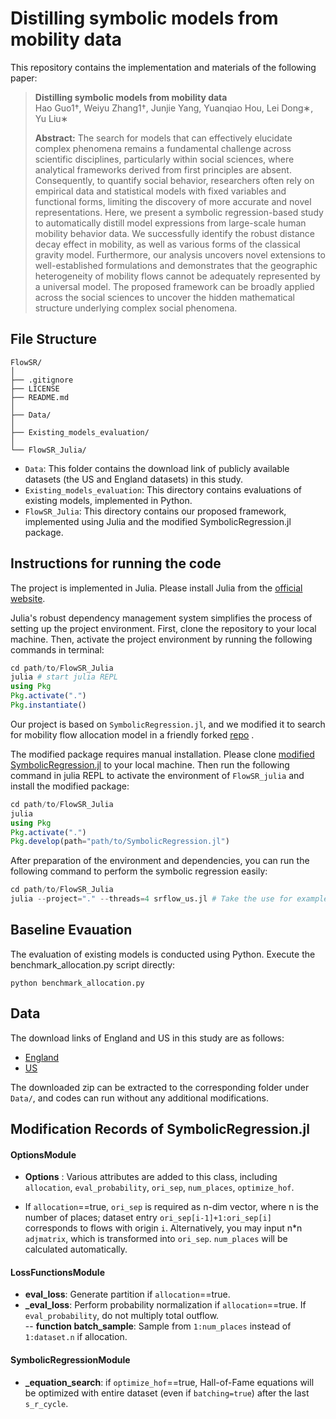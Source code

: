 # Distilling symbolic models from mobility data

This repository contains the implementation and materials of the following paper:
>**Distilling symbolic models from mobility data**   
Hao Guo1†, Weiyu Zhang1†, Junjie Yang, Yuanqiao Hou, Lei Dong∗, Yu Liu∗
>  
>**Abstract:** The search for models that can effectively elucidate complex phenomena remains a fundamental challenge across scientific disciplines, particularly within social sciences, where analytical frameworks derived from first principles are absent. Consequently, to quantify social behavior, researchers often rely on empirical data and statistical models with fixed variables and functional forms, limiting the discovery of more accurate and novel representations. Here, we present a symbolic regression-based study to automatically distill model expressions from large-scale human mobility behavior data. We successfully identify the robust distance decay effect in mobility, as well as various forms of the classical gravity model. Furthermore, our analysis uncovers novel extensions to well-established formulations and demonstrates that the geographic heterogeneity of mobility flows cannot be adequately represented by a universal model. The proposed framework can be broadly applied across the social sciences to uncover the hidden mathematical structure underlying complex social phenomena.

## File Structure
    FlowSR/
    │
    ├── .gitignore              
    ├── LICENSE                 
    ├── README.md              
    │
    ├── Data/
    │   
    ├── Existing_models_evaluation/       
    │
    └── FlowSR_Julia/       

- `Data`: This folder contains the download link of publicly available datasets (the US and England datasets) in this study.
- `Existing_models_evaluation`: This directory contains evaluations of existing models, implemented in Python.
- `FlowSR_Julia`: This directory contains our proposed framework, implemented using Julia and the modified SymbolicRegression.jl package.

## Instructions for running the code
The project is implemented in Julia. Please install Julia from the [official website](https://julialang.org/downloads/).

Julia's robust dependency management system simplifies the process of setting up the project environment. First, clone the repository to your local machine. Then, activate the project environment by running the following commands in terminal:
```julia
cd path/to/FlowSR_Julia
julia # start julia REPL
using Pkg
Pkg.activate(".")
Pkg.instantiate()
```

Our project is based on `SymbolicRegression.jl`, and we modified it to search for mobility flow allocation model in a friendly forked [repo](https://github.com/Flow-SR/SymbolicRegression.jl) . 

The modified package requires manual installation. Please clone [modified SymbolicRegression.jl](https://github.com/Flow-SR/SymbolicRegression.jl) to your local machine. Then run the following command in julia REPL to activate the environment of `FlowSR_julia` and install the modified package:
```julia
cd path/to/FlowSR_Julia
julia
using Pkg
Pkg.activate(".")
Pkg.develop(path="path/to/SymbolicRegression.jl")
```

After preparation of the environment and dependencies, you can run the following command to perform the symbolic regression easily:

```julia
cd path/to/FlowSR_Julia
julia --project="." --threads=4 srflow_us.jl # Take the use for example 
```


## Baseline Evauation
The evaluation of existing models is conducted using Python. Execute the benchmark_allocation.py script directly:
```
python benchmark_allocation.py
```

## Data
The download links of England and US in this study are as follows:
- [England](https://www.dropbox.com/scl/fi/xicio4dlez4fgtx9w9mcw/England.zip?rlkey=s35nev99ztzlc42pbtjcp8e2i&st=tqxbk0wn&dl=0)
- [US](https://www.dropbox.com/scl/fi/61vvp8h9drhw4tihif3ql/US.zip?rlkey=nvu6mvbivl6i7t6jq11h23i5z&st=5daoutgr&dl=0)

The downloaded zip can be extracted to the corresponding folder under `Data/`, and codes can run without any additional modifications.

## Modification Records of SymbolicRegression.jl 

#### OptionsModule

-  **Options** : Various attributes are added to this class, including `allocation`, `eval_probability`, `ori_sep`, `num_places`,  `optimize_hof`. 

- If `allocation`==true, `ori_sep` is required as n-dim vector, where n is the number of places; dataset entry `ori_sep[i-1]+1:ori_sep[i]` corresponds to flows with origin `i`. Alternatively, you may input n*n `adjmatrix`, which is transformed into `ori_sep`. `num_places` will be calculated automatically.  

#### LossFunctionsModule

- **eval_loss**: Generate partition if `allocation`==true.  
- **_eval_loss**: Perform probability normalization if `allocation`==true. If `eval_probability`, do not multiply total outflow.  
-- **function batch_sample**: Sample from `1:num_places` instead of `1:dataset.n` if allocation.

#### SymbolicRegressionModule
- **_equation_search**: if `optimize_hof`==true, Hall-of-Fame equations will be optimized with entire dataset (even if `batching=true`) after the last `s_r_cycle`.
